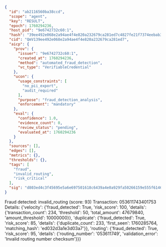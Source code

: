 ```json
{
  "id": "ab2116560ba38ccd",
  "scope": "agent",
  "key": "RESULT",
  "epoch": 1760294236,
  "host_pid": "9e6742732c60:1",
  "hash": "39ee492e068e2a94ae4f4e820a232679ca281ed7c4827fe21f7374eebab38b65",
  "cid": "QmV139ee492e068e2a94ae4f4e820a232679ca281ed7",
  "aicp": {
    "prov": {
      "issuer": "9e6742732c60:1",
      "created_at": 1760294236,
      "method": "automated_fraud_detection",
      "vc_type": "VerifiableCredential"
    },
    "ucon": {
      "usage_constraints": [
        "no_pii_export",
        "audit_required"
      ],
      "purpose": "fraud_detection_analysis",
      "enforcement": "mandatory"
    },
    "eval": {
      "confidence": 1.0,
      "evidence_count": 0,
      "review_status": "pending",
      "evaluated_at": 1760294236
    }
  },
  "sources": [],
  "edges": [],
  "metrics": {},
  "thresholds": {},
  "tags": [
    "fraud",
    "invalid_routing",
    "risk_critical"
  ],
  "sig": "d803ed4c3f45695e5a6e697501618c6439a4e0a929fa50266159e555f6146bce"
}
```

Fraud detected: invalid_routing (score: 93)
Transaction: 053611743401753
Details: {'velocity': {'fraud_detected': True, 'risk_score': 100, 'details': {'transaction_count': 234, 'threshold': 50, 'total_amount': 47679840, 'amount_threshold': 10000000}}, 'duplicate': {'fraud_detected': True, 'risk_score': 85, 'details': {'duplicate_count': 233, 'first_seen': 1760285764, 'matching_hash': 'ed032d3a1e3d03a7'}}, 'routing': {'fraud_detected': True, 'risk_score': 95, 'details': {'routing_number': '053611749', 'validation_error': 'Invalid routing number checksum'}}}